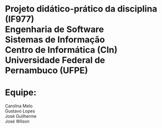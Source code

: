 # Projeto didático-prático da disciplina (IF977) <br> Engenharia de Software <!--, do curso de graduação em --><br>Sistemas de Informação <br> Centro de Informática (CIn) <br> Universidade Federal de Pernambuco (UFPE)

# Equipe:
Carolina Melo<br>
Gustavo Lopes<br>
José Guilherme<br>
José Wilson
